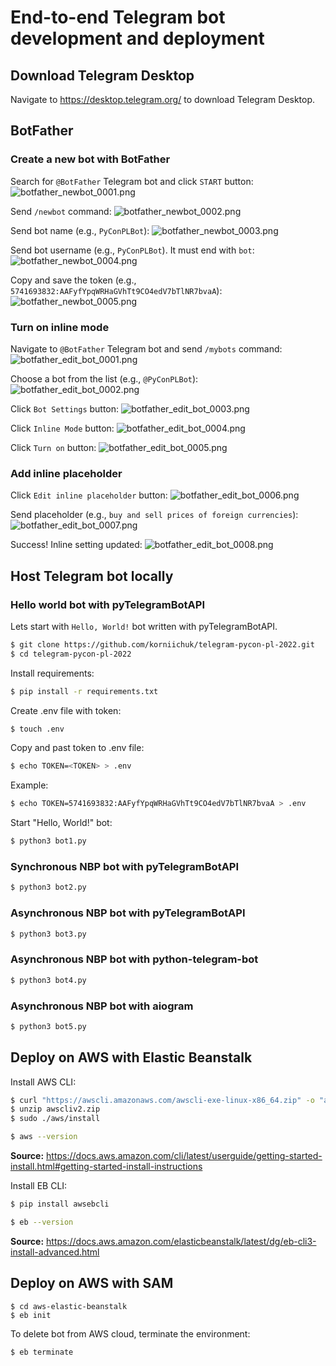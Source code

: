 # End-to-end Telegram bot development and deployment

## Download Telegram Desktop
Navigate to https://desktop.telegram.org/ to download Telegram Desktop.

## BotFather
### Create a new bot with BotFather
Search for `@BotFather` Telegram bot and click `START` button:
![botfather_newbot_0001.png](img/botfather_newbot_0001.png "BotFather. Start")

Send `/newbot` command:
![botfather_newbot_0002.png](img/botfather_newbot_0002.png "BotFather. '/newbot' command")

Send bot name (e.g., `PyConPLBot`):
![botfather_newbot_0003.png](img/botfather_newbot_0003.png "BotFather. Name")

Send bot username (e.g., `PyConPLBot`). It must end with `bot`:
![botfather_newbot_0004.png](img/botfather_newbot_0004.png "BotFather. Username")

Copy and save the token (e.g., `5741693832:AAFyfYpqWRHaGVhTt9CO4edV7bTlNR7bvaA`):
![botfather_newbot_0005.png](img/botfather_newbot_0005.png "BotFather. Token")

### Turn on inline mode
Navigate to `@BotFather` Telegram bot and send `/mybots` command:
![botfather_edit_bot_0001.png](img/botfather_edit_bot_0001.png "BotFather. '/mybots' command")

Choose a bot from the list (e.g., `@PyConPLBot`):
![botfather_edit_bot_0002.png](img/botfather_edit_bot_0002.png "BotFather. Choose a bot")

Click `Bot Settings` button:
![botfather_edit_bot_0003.png](img/botfather_edit_bot_0003.png "BotFather. Bot Settings")

Click `Inline Mode` button:
![botfather_edit_bot_0004.png](img/botfather_edit_bot_0004.png "BotFather. Inline Mode")

Click `Turn on` button:
![botfather_edit_bot_0005.png](img/botfather_edit_bot_0005.png "BotFather. Turn on")

### Add inline placeholder
Click `Edit inline placeholder` button:
![botfather_edit_bot_0006.png](img/botfather_edit_bot_0006.png "BotFather. Edit inline placeholder")

Send placeholder (e.g., `buy and sell prices of foreign currencies`):
![botfather_edit_bot_0007.png](img/botfather_edit_bot_0007.png "BotFather. Send placeholder")

Success! Inline setting updated:
![botfather_edit_bot_0008.png](img/botfather_edit_bot_0008.png "BotFather. Success")

## Host Telegram bot locally
### Hello world bot with pyTelegramBotAPI
Lets start with `Hello, World!` bot written with pyTelegramBotAPI.
```sh
$ git clone https://github.com/korniichuk/telegram-pycon-pl-2022.git
$ cd telegram-pycon-pl-2022
```

Install requirements:
```sh
$ pip install -r requirements.txt
```

Create .env file with token:
```sh
$ touch .env
```

Copy and past token to .env file:
```sh
$ echo TOKEN=<TOKEN> > .env

```

Example:
```sh
$ echo TOKEN=5741693832:AAFyfYpqWRHaGVhTt9CO4edV7bTlNR7bvaA > .env
```

Start "Hello, World!" bot:
```sh
$ python3 bot1.py
```

### Synchronous NBP bot with pyTelegramBotAPI
```sh
$ python3 bot2.py
```

### Asynchronous NBP bot with pyTelegramBotAPI
```sh
$ python3 bot3.py
```

### Asynchronous NBP bot with python-telegram-bot
```sh
$ python3 bot4.py
```

### Asynchronous NBP bot with aiogram
```sh
$ python3 bot5.py
```

## Deploy on AWS with Elastic Beanstalk
Install AWS CLI:
```sh
$ curl "https://awscli.amazonaws.com/awscli-exe-linux-x86_64.zip" -o "awscliv2.zip"
$ unzip awscliv2.zip
$ sudo ./aws/install

$ aws --version
```

**Source:** https://docs.aws.amazon.com/cli/latest/userguide/getting-started-install.html#getting-started-install-instructions

Install EB CLI:
```sh
$ pip install awsebcli

$ eb --version
```

**Source:** https://docs.aws.amazon.com/elasticbeanstalk/latest/dg/eb-cli3-install-advanced.html

## Deploy on AWS with SAM
```ssh
$ cd aws-elastic-beanstalk
$ eb init
```

To delete bot from AWS cloud, terminate the environment:
```ssh
$ eb terminate
```
